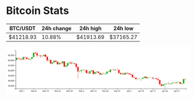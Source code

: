 # Bitcoin Stats

BTC/USDT|24h change|24h high|24h low|
|---|---|---|---|
|$41218.93|10.88%|$41913.69|$37165.27|

<img src="./chart.svg">
